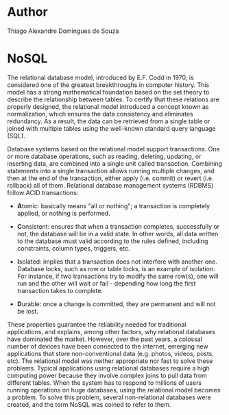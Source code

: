 # Author
Thiago Alexandre Domingues de Souza

# NoSQL

The relational database model, introduced by E.F. Codd in 1970, is considered one of the greatest breakthroughs in computer history. This model has a strong mathematical foundation based on the set theory to describe the relationship between tables. To certify that these relations are properly designed, the relational model introduced a concept known as normalization, which ensures the data consistency and eliminates redundancy. As a result, the data can be retrieved from a single table or joined with multiple tables using the well-known standard query language (SQL). 

Database systems based on the relational model support transactions. One or more database operations, such as reading, deleting, updating, or inserting data, are combined into a single unit called transaction. Combining statements into a single transaction allows running multiple changes, and then at the end of the transaction, either apply (i.e. commit) or revert (i.e. rollback) all of them. Relational database management systems (RDBMS) follow ACID transactions:

- **A**tomic: basically means "all or nothing"; a transaction is completely applied, or nothing is performed.

- **C**onsistent: ensures that when a transaction completes, successfully or not, the database will be in a valid state. In other words, all data written to the database must valid according to the rules defined, including constraints, column types, triggers, etc.

- **I**solated: implies that a transaction does not interfere with another one. Database locks, such as row or table locks, 
is an example of isolation. For instance, if two transactions try to modify the same row(s), one will run and the other will wait or fail - depending how long the first transaction takes to complete.

- **D**urable: once a change is committed, they are permanent and will not be lost.

These properties guarantee the reliability needed for traditional applications, and explains, among other factors, why relational databases have dominated the market. However, over the past years, a colossal number of devices have been connected to the internet, emerging new applications that store non-conventional data (e.g. photos, videos, posts, etc). The relational model was neither appropriate nor fast to solve these problems. Typical applications using relational databases require a high computing power because they involve complex joins to pull data from different tables. When the system has to respond to millions of users running operations on huge databases, using the relational model becomes a problem. To solve this problem, several non-relational databases were created, and the term NoSQL was coined to refer to them.



